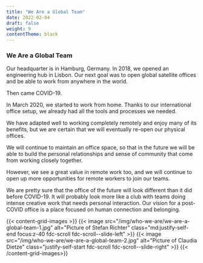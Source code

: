 ```yaml
---
title: "We Are a Global Team"
date: 2022-02-04
draft: false
weight: 9
contentTheme: black
---
```


### We Are a Global Team

Our headquarter is in Hamburg, Germany. In 2018, we opened an engineering hub in Lisbon. Our next goal was to open global satellite offices and be able to work from anywhere in the world.

Then came COVID-19.

In March 2020, we started to work from home. Thanks to our international office setup, we already had all the tools and processes we needed.

We have adapted well to working completely remotely and enjoy many of its benefits, but we are certain that we will eventually re-open our physical offices.

We will continue to maintain an office space, so that in the future we will be able to build the personal relationships and sense of community that come from working closely together.

However, we see a great value in remote work too, and we will continue to open up more opportunities for remote workers to join our teams.

We are pretty sure that the office of the future will look different than it did before COVID-19. It will probably look more like a club with teams doing intense creative work that needs personal interaction. Our vision for a post-COVID office is a place focused on human connection and belonging.

{{< content-grid-images >}}
  {{< image src="/img/who-we-are/we-are-a-global-team-1.jpg" alt="Picture of Stefan Richter" class="md:justify-self-end focus:z-40 fdc-scroll fdc-scroll--slide-left" >}}
  {{< image src="/img/who-we-are/we-are-a-global-team-2.jpg" alt="Picture of Claudia Dietze" class="justify-self-start fdc-scroll fdc-scroll--slide-right" >}}
{{< /content-grid-images>}}
